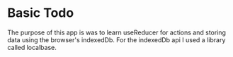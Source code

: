 # Basic Todo

The purpose of this app is was to learn useReducer for actions and storing data using the browser's indexedDb. For the indexedDb api I used a library called localbase.
